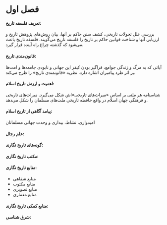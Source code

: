 # فصل اول

#### تعریف فلسفه تاریخ:

بررسی علل تحولات تاریخی، کشف سنن حاکم بر آنها، بیان روش‌های پژوهش تاریخ و ارزیابی آنها و شناخت قوانین حاکم بر تاریخ را فلسفه تاریخ می‌گویند. فلسفه تاریخ باعث می‌شود که گذشته چراغ راه آینده قرار گیرد.

#### قانون‌مندی تاریخ:

آیاتی که به مرگ و زندگی جوامع، فراگیر بودن کیفر این جهانی و نابودی جامعه‌ها و امت‌ها بر اثر طرد پیامبران اشاره دارد، نظریه «قانونمندی تاریخ» را طرح می‌کند.

#### اهمیت و ارزش تاریخ اسلام:

شناسنامه هر ملتی بر اساس «میراث‌های تاریخی»اش شکل می‌گیرد. میراث‌های تاریخی و فرهنگی جهان اسلام در واقع حافظه تاریخی ملت‌های مسلمان را شکل می‌دهد.

#### پیامد آگاهی از تاریخ اسلام:

امیدواری، نشاط، بیداری و وحدت جهانی مسلمانان

#### علم رجال:

#### گونه‌های تاریخ نگاری:

#### مکتب تاریخ نگاری:

#### منابع تاریخ نگاری:
* منابع شفاهی
* منابع مکتوب
* منابع تصویری
* منابع معماری

#### منابع کمکی تاریخ نگاری:

#### شرق شناسی:

